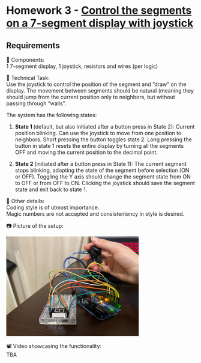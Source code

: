 # Homework 3 - [Control the segments on a 7-segment display with joystick](./H3.ino)
## Requirements
:diamond_shape_with_a_dot_inside: Components:  
1 7-segment display, 1 joystick, resistors and wires (per logic)  

:diamond_shape_with_a_dot_inside: Technical Task:  
Use the joystick to control the position of the segment and ”draw” on the display. The movement between segments should be natural (meaning they should jump from the current position
only to neighbors, but without passing through ”walls”.  

The system has the following states:
1. <b> State 1 </b>(default, but also initiated after a button press in State 2): Current position blinking. Can use the joystick to move from one position to neighbors. Short pressing the button toggles state 2. Long pressing the button in state 1 resets the entire display by turning all the segments OFF and moving the current position to the decimal point.

2. <b> State 2 </b>(initiated after a button press in State 1): The current segment stops blinking, adopting the state of the segment before
selection (ON or OFF). Toggling the Y axis should change the segment state from ON to OFF or from OFF to ON.
Clicking the joystick should save the segment state and exit back to state 1.

:large_orange_diamond: Other details:  
Coding style is of utmost importance.  
Magic numbers are not accepted and consistentency in style is desired.   

:camera: Picture of the setup:     
   
<img src="./Setup.jpeg" width=70% height=70%>

:film_projector: Video showcasing the functionality:  
TBA
